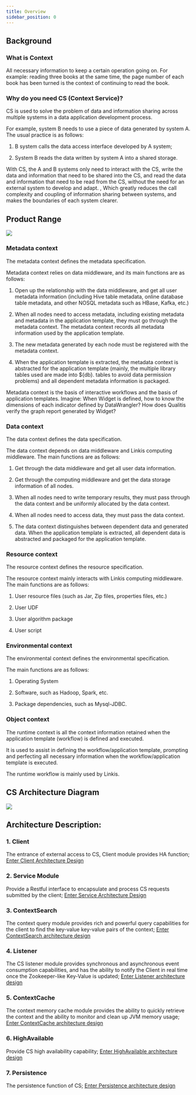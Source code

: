 ```yaml
---
title: Overview
sidebar_position: 0
---
```


## **Background**

### **What is Context**

All necessary information to keep a certain operation going on. For example: reading three books at the same time, the page number of each book has been turned is the context of continuing to read the book.

### **Why do you need CS (Context Service)?**

CS is used to solve the problem of data and information sharing across multiple systems in a data application development process.

For example, system B needs to use a piece of data generated by system A. The usual practice is as follows:

1. B system calls the data access interface developed by A system;

2. System B reads the data written by system A into a shared storage.

With CS, the A and B systems only need to interact with the CS, write the data and information that need to be shared into the CS, and read the data and information that need to be read from the CS, without the need for an external system to develop and adapt. , Which greatly reduces the call complexity and coupling of information sharing between systems, and makes the boundaries of each system clearer.

## **Product Range**

![](/Images/Architecture/Public_Enhancement_Service/ContextService/linkis-contextservice-01.png)


### Metadata context

The metadata context defines the metadata specification.

Metadata context relies on data middleware, and its main functions are as follows:

1. Open up the relationship with the data middleware, and get all user metadata information (including Hive table metadata, online database table metadata, and other NOSQL metadata such as HBase, Kafka, etc.)

2. When all nodes need to access metadata, including existing metadata and metadata in the application template, they must go through the metadata context. The metadata context records all metadata information used by the application template.

3. The new metadata generated by each node must be registered with the metadata context.

4. When the application template is extracted, the metadata context is abstracted for the application template (mainly, the multiple library tables used are made into \${db}. tables to avoid data permission problems) and all dependent metadata information is packaged.

Metadata context is the basis of interactive workflows and the basis of application templates. Imagine: When Widget is defined, how to know the dimensions of each indicator defined by DataWrangler? How does Qualitis verify the graph report generated by Widget?

### Data context

The data context defines the data specification.

The data context depends on data middleware and Linkis computing middleware. The main functions are as follows:

1. Get through the data middleware and get all user data information.

2. Get through the computing middleware and get the data storage information of all nodes.

3. When all nodes need to write temporary results, they must pass through the data context and be uniformly allocated by the data context.

4. When all nodes need to access data, they must pass the data context.

5. The data context distinguishes between dependent data and generated data. When the application template is extracted, all dependent data is abstracted and packaged for the application template.

### Resource context

The resource context defines the resource specification.

The resource context mainly interacts with Linkis computing middleware. The main functions are as follows:

1. User resource files (such as Jar, Zip files, properties files, etc.)

2. User UDF

3. User algorithm package

4. User script

### Environmental context

The environmental context defines the environmental specification.

The main functions are as follows:

1. Operating System

2. Software, such as Hadoop, Spark, etc.

3. Package dependencies, such as Mysql-JDBC.

### Object context

The runtime context is all the context information retained when the application template (workflow) is defined and executed.

It is used to assist in defining the workflow/application template, prompting and perfecting all necessary information when the workflow/application template is executed.

The runtime workflow is mainly used by Linkis.


## **CS Architecture Diagram**

![](/Images/Architecture/Public_Enhancement_Service/ContextService/linkis-contextservice-02.png)

## **Architecture Description:**

### 1. Client
The entrance of external access to CS, Client module provides HA function;
[Enter Client Architecture Design](context-service-client.md)

### 2. Service Module
Provide a Restful interface to encapsulate and process CS requests submitted by the client;
[Enter Service Architecture Design](context-service.md)

### 3. ContextSearch
The context query module provides rich and powerful query capabilities for the client to find the key-value key-value pairs of the context;
[Enter ContextSearch architecture design](context-service-search.md)

### 4. Listener
The CS listener module provides synchronous and asynchronous event consumption capabilities, and has the ability to notify the Client in real time once the Zookeeper-like Key-Value is updated;
[Enter Listener architecture design](context-service-listener.md)

### 5. ContextCache
The context memory cache module provides the ability to quickly retrieve the context and the ability to monitor and clean up JVM memory usage;
[Enter ContextCache architecture design](context-service-cache.md)

### 6. HighAvailable
Provide CS high availability capability;
[Enter HighAvailable architecture design](context-service-highavailable.md)

### 7. Persistence
The persistence function of CS;
[Enter Persistence architecture design](context-service-persistence.md)